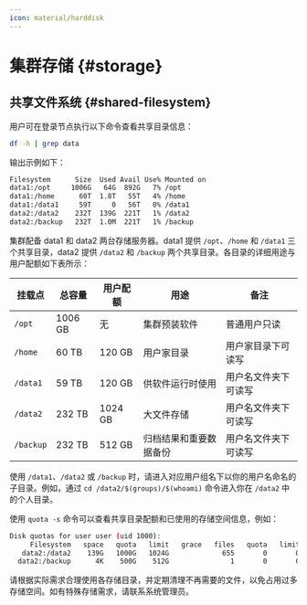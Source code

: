 ```yaml
---
icon: material/harddisk
---
```


# 集群存储 {#storage}

## 共享文件系统 {#shared-filesystem}

用户可在登录节点执行以下命令查看共享目录信息：

```bash
df -h | grep data
```

输出示例如下：

```bash
Filesystem      Size  Used Avail Use% Mounted on
data1:/opt     1006G   64G  892G   7% /opt
data1:/home      60T  1.8T   55T   4% /home
data1:/data1     59T     0   56T   0% /data1
data2:/data2    232T  139G  221T   1% /data2
data2:/backup   232T  1.0M  221T   1% /backup
```

集群配备 data1 和 data2 两台存储服务器。data1 提供 `/opt`、`/home` 和 `/data1` 三个共享目录，data2 提供 `/data2` 和 `/backup` 两个共享目录。各目录的详细用途与用户配额如下表所示：

| 挂载点       | 总容量     | 用户配额    | 用途          | 备注         |
|-----------|---------|---------|-------------|------------|
| `/opt`    | 1006 GB | 无       | 集群预装软件      | 普通用户只读     |
| `/home`   | 60 TB   | 120 GB  | 用户家目录       | 用户家目录下可读写  |
| `/data1`  | 59 TB   | 120 GB  | 供软件运行时使用    | 用户名文件夹下可读写 |
| `/data2`  | 232 TB  | 1024 GB | 大文件存储       | 用户名文件夹下可读写 |
| `/backup` | 232 TB  | 512 GB  | 归档结果和重要数据备份 | 用户名文件夹下可读写 |

使用 `/data1`、`/data2` 或 `/backup` 时，请进入对应用户组名下以你的用户名命名的子目录。例如，通过 `cd /data2/$(groups)/$(whoami)` 命令进入你在 `/data2` 中的个人目录。

使用 `quota -s` 命令可以查看共享目录配额和已使用的存储空间信息，例如：

```bash
Disk quotas for user user (uid 1000): 
     Filesystem   space   quota   limit   grace   files   quota   limit   grace
   data2:/data2    139G   1000G   1024G             655       0       0        
  data2:/backup      4K    500G    512G               1       0       0
```

请根据实际需求合理使用各存储目录，并定期清理不再需要的文件，以免占用过多存储空间。如有特殊存储需求，请联系系统管理员。
